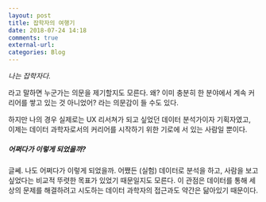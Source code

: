 ```yaml
---
layout: post
title: 잡학자의 여행기 
date: 2018-07-24 14:18
comments: true
external-url:
categories: Blog
---
```


*나는 잡학자다.*

라고 말하면 누군가는 의문을 제기할지도 모른다. 왜? 이미 충분히 한 분야에서 계속 커리어를 쌓고 있는 것 아니었어? 라는 의문감이 들 수도 있다. 

하지만 나의 경우 실제로는 UX 리서쳐가 되고 싶었던 데이터 분석가이자 기획자였고, 이제는 데이터 과학자로서의 커리어를 시작하기 위한 기로에 서 있는 사람일 뿐이다.

##### 어쩌다가 이렇게 되었을까?

글쎄. 나도 어쩌다가 이렇게 되었을까. 어쨌든 (실험) 데이터로 분석을 하고, 사람을 보고 싶었다는 비교적 뚜렷한 목표가 있었기 때문일지도 모른다. 이 관점은 데이터를 통해 세상의 문제를 해결하려고 시도하는 데이터 과학자의 접근과도 약간은 닮아있기 때문이다. 

